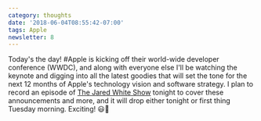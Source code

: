 ```yaml
---
category: thoughts
date: '2018-06-04T08:55:42-07:00'
tags: Apple
newsletter: 8
---
```


Today's the day! #Apple is kicking off their world-wide developer conference (WWDC), and along with everyone else I'll be watching the keynote and digging into all the latest goodies that will set the tone for the next 12 months of Apple's technology vision and software strategy. I plan to record an episode of [The Jared White Show](https://jaredwhite.com/podcast) tonight to cover these announcements and more, and it will drop either tonight or first thing Tuesday morning. Exciting! 😃🙌
